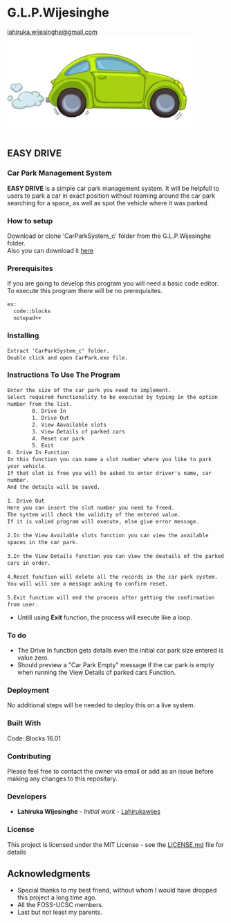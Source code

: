 # G.L.P.Wijesinghe
lahiruka.wijesinghe@gmail.com <br/>
![car](https://github.com/FOSSCODY-1/G.L.P.Wijesinghe/blob/master/img/car.jpg)   

## EASY DRIVE

### Car Park Management System
**EASY DRIVE** is a simple car park management system. It will be helpfull to users to park a car in exact position without roaming around the car park searching for a space, as well as spot the vehicle where it was parked.

### How to setup
Download or clone 'CarParkSystem_c' folder from the G.L.P.Wijesinghe folder.
<br/>Also you can download it [here](https://github.com/FOSSCODY-1/G.L.P.Wijesinghe.git)

### Prerequisites
If you are going to develop this program you will need a basic code editor. To execute this program there will be no prerequisites.
```
ex:
  code::blocks
  notepad++
```

### Installing
```
Extract 'CarParkSystem_c' folder.
Double click and open CarPark.exe file.
``` 
  
### Instructions To Use The Program
```
Enter the size of the car park you need to implement.
Select required functionality to be executed by typing in the option number from the list.
        0. Drive In
        1. Drive Out
        2. View Aavailable slots
        3. View Details of parked cars
        4. Reset car park
        5. Exit
0. Drive In Function
In this function you can name a slot number where you like to park your vehicle.
If that slot is free you will be asked to enter driver's name, car number.
And the details will be saved.

1. Drive Out
Here you can insert the slot number you need to freed.
The system will check the validity of the entered value.
If it is valied program will execute, else give error message.

2.In the View Available slots function you can view the available spaces in the car park.

3.In the View Details function you can view the deatails of the parked cars in order.

4.Reset function will delete all the records in the car park system.
You will will see a message asking to confirm reset.

5.Exit function will end the process after getting the confirmation from user.
```
* Untill using **Exit** function, the process will execute like a loop.


### To do
* The Drive In function gets details even the initial car park size entered is value zero.
* Should preview a "Car Park Empty" message if the car park is empty when running the View Details of parked cars Function.

### Deployment
No additional steps will be needed to deploy this on a live system.

### Built With
Code::Blocks 16.01

### Contributing
Please feel free to contact the owner via email or add as an issue before making any changes to this repositary.

### Developers
* **Lahiruka Wijesinghe** - *Initial work* - [Lahirukawijes](https://github.com/lahirukawijes)

### License
This project is licensed under the MIT License - see the [LICENSE.md](LICENSE.md) file for details

## Acknowledgments
* Special thanks to my best friend, without whom I would have dropped this project a long time ago.
* All the FOSS-UCSC members.
* Last but not least my parents.
